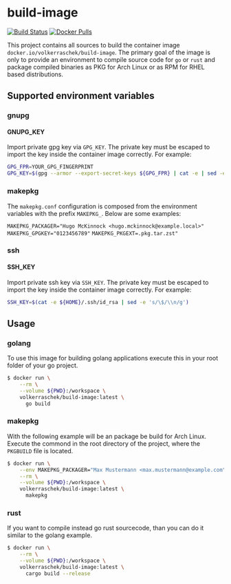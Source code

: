 # build-image

[![Build Status](https://drone.cryptic.systems/api/badges/volker.raschek/build-image/status.svg)](https://drone.cryptic.systems/volker.raschek/build-image)
[![Docker Pulls](https://img.shields.io/docker/pulls/volkerraschek/build-image)](https://hub.docker.com/r/volkerraschek/build-image)

This project contains all sources to build the container image
`docker.io/volkerraschek/build-image`. The primary goal of the image is only to
provide an environment to compile source code for `go` or `rust` and package
compiled binaries as PKG for Arch Linux or as RPM for RHEL based distributions.

## Supported environment variables

### gnupg

#### GNUPG_KEY

Import private gpg key via `GPG_KEY`. The private key must be escaped to import
the key inside the container image correctly. For example:

```bash
GPG_FPR=YOUR_GPG_FINGERPRINT
GPG_KEY=$(gpg --armor --export-secret-keys ${GPG_FPR} | cat -e | sed -e 's/\$/\\n/g' -e 's/^[ \t]*//g')
```

### makepkg

The `makepkg.conf` configuration is composed from the environment variables with
the prefix `MAKEPKG_`. Below are some examples:

`MAKEPKG_PACKAGER="Hugo McKinnock <hugo.mckinnock@example.local>"`
`MAKEPKG_GPGKEY="0123456789"`
`MAKEPKG_PKGEXT=.pkg.tar.zst"`

### ssh

#### SSH_KEY

Import private ssh key via `SSH_KEY`. The private key must be escaped to import
the key inside the container image correctly. For example:

```bash
SSH_KEY=$(cat -e ${HOME}/.ssh/id_rsa | sed -e 's/\$/\\n/g')
```

## Usage

### golang

To use this image for building golang applications execute this in your root
folder of your go project.

```bash
$ docker run \
    --rm \
    --volume ${PWD}:/workspace \
    volkerraschek/build-image:latest \
      go build
```

### makepkg

With the following example will be an package be build for Arch Linux. Execute
the commond in the root directory of the project, where the `PKGBUILD` file is
located.

```bash
$ docker run \
    --env MAKEPKG_PACKAGER="Max Mustermann <max.mustermann@example.com" \
    --rm \
    --volume ${PWD}:/workspace \
    volkerraschek/build-image:latest \
      makepkg
```

### rust

If you want to compile instead go rust sourcecode, than you can do it similar to
the golang example.

```bash
$ docker run \
    --rm \
    --volume ${PWD}:/workspace \
    volkerraschek/build-image:latest \
      cargo build --release
```

